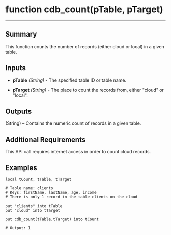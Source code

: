 # function cdb_count(pTable, pTarget)
---
## Summary
This function counts the number of records (either cloud or local) in a given table.

## Inputs
* **pTable** *(String)* - The specified table ID or table name.

* **pTarget** *(String)* - The place to count the records from, either "cloud" or "local".

## Outputs
(String) – Contains the numeric count of records in a given table.

## Additional Requirements
This API call requires internet access in order to count cloud records.

## Examples
```livecodeserver
local tCount, tTable, tTarget

# Table name: clients
# Keys: firstName, lastName, age, income
# There is only 1 record in the table clients on the cloud

put "clients" into tTable
put "cloud" into tTarget

put cdb_count(tTable,tTarget) into tCount

# Output: 1
```